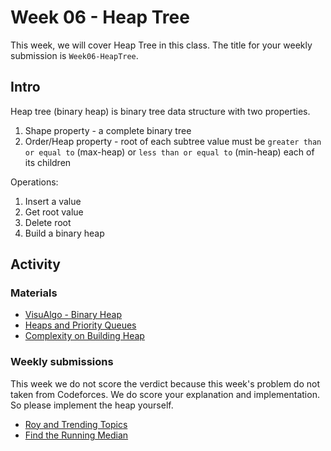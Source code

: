 # Week 06 - Heap Tree
This week, we will cover Heap Tree in this class. The title for your weekly submission is `Week06-HeapTree`.

## Intro
Heap tree (binary heap) is binary tree data structure with two properties.
1. Shape property - a complete binary tree
2. Order/Heap property - root of each subtree value must be `greater than or equal to` (max-heap) or `less than or equal to` (min-heap) each of its children

Operations:
1. Insert a value
2. Get root value
2. Delete root
3. Build a binary heap

## Activity
### Materials
- [VisuAlgo - Binary Heap](https://visualgo.net/en/heap)
- [Heaps and Priority Queues](https://www.hackerearth.com/practice/notes/heaps-and-priority-queues/)
- [Complexity on Building Heap](https://www.geeksforgeeks.org/time-complexity-of-building-a-heap/)

### Weekly submissions
This week we do not score the verdict because this week's problem do not taken from Codeforces. We do score your explanation and implementation. So please implement the heap yourself.
- [Roy and Trending Topics](https://www.hackerearth.com/practice/data-structures/trees/heapspriority-queues/practice-problems/algorithm/roy-and-trending-topics-1/)
- [Find the Running Median](https://www.hackerrank.com/challenges/ctci-find-the-running-median/problem)
